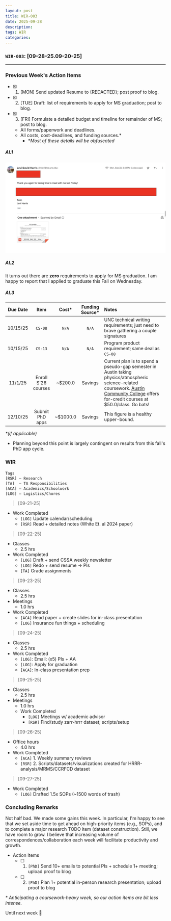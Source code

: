 ```yaml
---
layout: post
title: WIR-003
date: 2025-09-28
description:
tags: WIR
categories:
---
```



### `WIR-003`: [09-28-25.09-20-25]
---

### Previous Week's Action Items

- [x] 1. [MON] Send updated Resume to {REDACTED}; post proof to blog.
- [x] 2. [TUE] Draft: list of requirements to apply for MS graduation; post to blog. 
- [x] 3. [FRI] Formulate a detailed budget and timeline for remainder of MS; post to blog.
    - All forms/paperwork and deadlines.
    - All costs, cost-deadlines, and funding sources.*
        - \**Most of these details will be obfuscated*

##### AI.1

![assets/img/resume-email.png](assets/img/resume-email.png)

##### AI.2

It turns out there are **zero** requirements to apply for MS graduation. I am happy to report that I applied to graduate this Fall on Wednesday.

##### AI.3

| Due Date | Item | Cost* | Funding Source* | Notes |
| :---: | :---: | :---: | :---: | :--- |
| 10/15/25 | `CS-08` | `N/A` | `N/A` | UNC technical writing requirements; just need to brave gathering a couple signatures|
| 10/15/25 | `CS-13` | `N/A` | `N/A` | Program product requirement; same deal as `CS-08` |
| 11/1/25 | Enroll S'26 courses | ~$200.0 | Savings | Current plan is to spend a pseudo-gap semester in Austin taking physics/atmospheric science-related coursework. [Austin Community College](https://admissions.austincc.edu) offers for-credit courses at $50.0/class. Go bats!| 
| 12/10/25 | Submit PhD apps | ~$1000.0 | Savings | This figure is a healthy upper-bound.

*\*(if applicable)*

- Planning beyond this point is largely contingent on results from this fall's PhD app cycle.

### WIR
```
Tags
[RSR] – Research
[TA]  – TA Responsibilities
[ACA] – Academics/Schoolwork
[LOG] – Logistics/Chores
```
 
>[09-21-25]

- Work Completed
    - `[LOG]` Update calendar/scheduling
    - `[RSR]` Read + detailed notes (White Et. al 2024 paper)

>[09-22-25]

- Classes
	- 2.5 hrs
- Work Completed
    - `[LOG]` Draft + send CSSA weekly newsletter
    - `[LOG]` Redo + send resume -> PIs
    - `[TA]` Grade assignments

>[09-23-25]

- Classes
	- 2.5 hrs
- Meetings
	- 1.0 hrs
- Work Completed
    - `[ACA]` Read paper + create slides for in-class presentation
    - `[LOG]` Insurance fun things + scheduling

>[09-24-25]

- Classes
	- 2.5 hrs
- Work Completed
    - `[LOG]`: Email: (x5) PIs + AA
    - `[LOG]`: Apply for graduation
    - `[ACA]`: In-class presentation prep

>[09-25-25]

- Classes
	- 2.5 hrs
- Meetings
	- 1.0 hrs
	- Work Completed
        - `[LOG]` Meetings w/ academic advisor
        - `[RSR]` Find/study zarr-hrrr dataset; scripts/setup

>[09-26-25]

- Office hours
	- 4.0 hrs
- Work Completed
	- `[ACA]` 1. Weekly summary reviews
    - `[RSR]` 2. Scripts/datasets/visualizations created for HRRR-analysis/MRMS/CCRFCD dataset

>[09-27-25]

- Work Completed
	- `[LOG]` Drafted 1.5x SOPs (~1500 words of trash)

### Concluding Remarks

Not half bad. We made some gains this week. In particular, I'm happy to see that we set aside time to get ahead on high-priority items (e.g., SOPs), and to complete a major research TODO item (dataset construction). Still, we have room to grow. I believe that increasing volume of correspondences/collaboration each week will facilitate productivity and growth.

- Action Items
    -  [ ] 1. `[PhD]` Send 10+ emails to potential PIs + schedule 1+ meeting; upload proof to blog
    -  [ ] 2. `[PhD]` Plan 1+ potential in-person research presentation; upload proof to blog

*\* Anticipating a coursework-heavy week, so our action items are bit less intense.*
 
Until next week 👋
